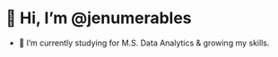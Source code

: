# 👋 Hi, I’m @jenumerables

- 🌱 I’m currently studying for M.S. Data Analytics & growing my skills.

<!---
jenumerables/jenumerables is a ✨ special ✨ repository because its `README.md` (this file) appears on your GitHub profile.
You can click the Preview link to take a look at your changes.
--->
